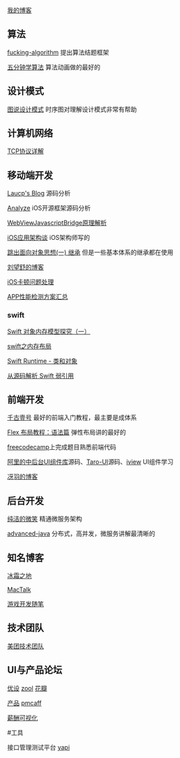 [我的博客](https://awanglilong.github.io/)

## 算法

[fucking-algorithm](https://github.com/labuladong/fucking-algorithm)  提出算法结题框架

[五分钟学算法](https://www.cxyxiaowu.com/) 算法动画做的最好的

## 设计模式

[图说设计模式](https://design-patterns.readthedocs.io/zh_CN/latest/) 时序图对理解设计模式非常有帮助

## 计算机网络

[TCP协议详解](https://github.com/awanglilong/awanglilong.github.io/issues/15)

## 移动端开发

[Laucp's Blog](https://chipengliu.github.io/)  源码分析

[Analyze](https://github.com/draveness/analyze) iOS开源框架源码分析

[WebViewJavascriptBridge原理解析](https://www.jianshu.com/p/d45ce14278c7)

[iOS应用架构谈](https://casatwy.com/iosying-yong-jia-gou-tan-kai-pian.html) iOS架构师写的

[跳出面向对象思想(一) 继承](https://casatwy.com/tiao-chu-mian-xiang-dui-xiang-si-xiang-yi-ji-cheng.html)  但是一些基本体系的继承都在使用

[刘望舒的博客](http://liuwangshu.cn/)

[iOS卡顿问题处理](https://blog.ibireme.com/2015/11/12/smooth_user_interfaces_for_ios/)

[APP性能检测方案汇总](https://www.jianshu.com/p/95df83780c8f)


### swift

[Swift 对象内存模型探究（一）](https://mp.weixin.qq.com/s/zIkB9KnAt1YPWGOOwyqY3Q)

[swift之内存布局](https://www.jianshu.com/p/d341974404a7)

[Swift Runtime - 类和对象](https://www.jianshu.com/p/6ae6754923b4)

[从源码解析 Swift 弱引用](https://zhuanlan.zhihu.com/p/58179258)


## 前端开发

[千古壹号](https://github.com/qianguyihao/Web) 最好的前端入门教程，最主要是成体系

[Flex 布局教程：语法篇](http://www.ruanyifeng.com/blog/2015/07/flex-grammar.html) 弹性布局讲的最好的

[freecodecamp](https://learn.freecodecamp.org/)上完成题目熟悉前端代码

[阿里的中后台UI组件库](https://github.com/ant-design/ant-design)源码、[Taro-UI](https://github.com/NervJS/taro-ui)源码、[iview](https://github.com/iview/iview) UI组件学习

[冴羽的博客](https://github.com/mqyqingfeng/Blog)


## 后台开发

[纯洁的微笑](http://www.ityouknow.com/)  精通微服务架构

[advanced-java](https://github.com/doocs/advanced-java) 分布式，高并发，微服务讲解最清晰的


## 知名博客

[冰霜之地](https://halfrost.com/)

[MacTalk](http://macshuo.com)

[游戏开发随笔](https://zhuanlan.zhihu.com/gu-yu)


## 技术团队

[美团技术团队](https://tech.meituan.com/)



## UI与产品论坛

[优设](https://www.uisdc.com/)     [zool](https://www.zcool.com.cn/)    [花瓣](https://huaban.com/) 

[产品](http://www.woshipm.com/)      [pmcaff](https://www.pmcaff.com/) 

[薪酬可视化](https://duibiao.info/visualization)

#工具

接口管理测试平台 [yapi](https://github.com/YMFE/yapi)
